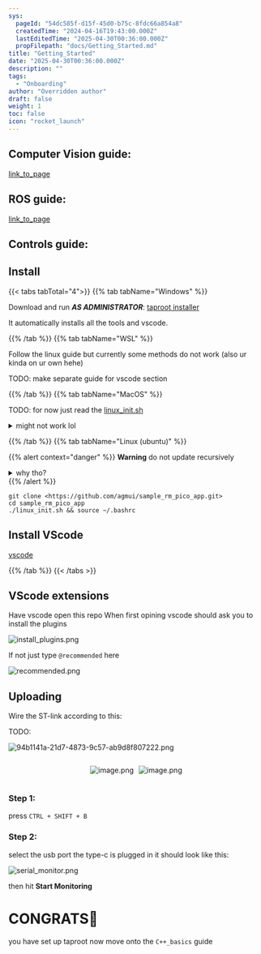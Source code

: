 ```yaml
---
sys:
  pageId: "54dc585f-d15f-45d0-b75c-8fdc66a854a8"
  createdTime: "2024-04-16T19:43:00.000Z"
  lastEditedTime: "2025-04-30T00:36:00.000Z"
  propFilepath: "docs/Getting_Started.md"
title: "Getting_Started"
date: "2025-04-30T00:36:00.000Z"
description: ""
tags:
  - "Onboarding"
author: "Overridden author"
draft: false
weight: 1
toc: false
icon: "rocket_launch"
---
```


## Computer Vision guide:

[link_to_page](86d45bc0-388b-4d26-8848-44f255f73d0e)

## ROS guide:

[link_to_page](3c76c1de-ec8f-46d6-8b0a-294005edc2d5)

## Controls guide:

## Install

{{< tabs tabTotal="4">}}
{{% tab tabName="Windows" %}}

Download and run _**AS ADMINISTRATOR**_: [taproot installer](https://github.com/Thornbots/TeachingFreshies/releases/tag/1.0)

It automatically installs all the tools and vscode.

{{% /tab %}}
{{% tab tabName="WSL" %}}

Follow the linux guide but currently some methods do not work (also ur kinda on ur own hehe)

TODO: make separate guide for vscode section

{{% /tab %}}
{{% tab tabName="MacOS" %}}

TODO: for now just read the [linux_init.sh](https://github.com/agmui/sample_rm_pico_app/blob/main/linux_init.sh)

<details>
<summary>might not work lol</summary>

`brew install libusb pkg-config`

Next install: [vscode](https://code.visualstudio.com/Download)

</details>

{{% /tab %}}
{{% tab tabName="Linux (ubuntu)" %}}

{{% alert context="danger" %}}
**Warning** do not update recursively
<details>
<summary>why tho?</summary>
There are some submodules that may go on for a while (like tinyusb) and I highly
recommend you don't need to get them.
If you want to see what submodules I update just look in `linux_init.sh`
</details>
{{% /alert %}}

```shell
git clone <https://github.com/agmui/sample_rm_pico_app.git>
cd sample_rm_pico_app
./linux_init.sh && source ~/.bashrc
```

## Install VScode

[vscode](https://code.visualstudio.com/Download)

{{% /tab %}}
{{< /tabs >}}

## VScode extensions

Have vscode open this repo
When first opining vscode should ask you to install the plugins

![install_plugins.png](https://prod-files-secure.s3.us-west-2.amazonaws.com/d518164a-d88e-44d1-a4ee-3adb3bd8bce0/89bd30f0-1825-4e77-867b-0a41ce370880/install_plugins.png?X-Amz-Algorithm=AWS4-HMAC-SHA256&X-Amz-Content-Sha256=UNSIGNED-PAYLOAD&X-Amz-Credential=ASIAZI2LB466SGAYZEIG%2F20250528%2Fus-west-2%2Fs3%2Faws4_request&X-Amz-Date=20250528T121545Z&X-Amz-Expires=3600&X-Amz-Security-Token=IQoJb3JpZ2luX2VjEKz%2F%2F%2F%2F%2F%2F%2F%2F%2F%2FwEaCXVzLXdlc3QtMiJHMEUCIQCSjAv6p%2FRnjJFTbaE74gHt3EaysCqAcIv1U0e2BjHmWgIgXci5FxGnGSR0QEz%2BtXZ7U%2FWlqkk1A33%2FgrRjc2TQypkq%2FwMIdBAAGgw2Mzc0MjMxODM4MDUiDKZlQXC3iTO4437y2CrcAxSKuc%2F%2BEDwApjunrxoRNrr82v5Zs8SvtqVg37yUX%2FGbRfMnpC2IEayahHK%2FqhbrcLJTlXfRqL0dw36QKdzEFCKVdacaFFzmYReGaYksU9Ijwmrn1TqQkx8Ik0%2FxeKPcrRm2nhbLvkgTekpB2u%2FEZHe%2FEdlItX4pNyEEyZ0nMT1RsO4rEJHIhn86Qt9cgQNNPOxcWqSj%2FWTw0mJmbp%2FVFamDzBit7ZFswoV5w9iREJH34RKcGkYtvmtv%2B%2Fd66cPSpamg4%2Bsh%2Bya%2FjwUGTDcSfnGZr03S33o1aB%2BEx9GURYFQqYxdh3qFur26hnV56ok7ZMuma5k6G4qGxaTvXWRXBip69hqMxK6vCvv1y%2BJ%2BzXWd0EOLbwT5DACWPogiXE%2FJ7OTTI7HfFwsLKfEoC9x7BzOsppsHs0UaH0APaIDGPvc2gkVS4BY6g1pHiHE4t60aJuwyjnXuj5dY%2FHDvTGapBJhTaVB0x27EHvhnBPAuI%2F4Kc85UJDFYX8nWoT53akVHE2B5kX5GtBYLnb4e3C3wMMD18j%2FcjTi58ZWgx4d8g8qIKc76F6ZlHts6WsL5sPKbALT3HH%2FVw1iXLiIBCWyIDuhobkXT8umMOJWAx9DUz7r8Sk3cFi6CMdNLDWtPMMvk28EGOqUBCbIUFli2oN9JhRuhyg71CxpZRLukYPW6egtYwmmaeEKqPcVKCKT0JHpisFS5SsKXzNfcgx36usfHPCpmsoGNhrV0Za%2BHr8Ce96%2BvAYsQ4nF1CIGki02%2F4LEFt6ZgBjWbQSdOCtMTWhITZSTUHHRCaBg8aeqt7AR2Ta0zOGQTYpCafPbLc48OJGaAW4GRLJ8XRVNPJYKR%2Bn%2B49PlZazs%2FdBtep6az&X-Amz-Signature=48c493ec38fb050e8e60e775e71b35e5d68619527bc5f13bda0627e5c4e47b46&X-Amz-SignedHeaders=host&x-id=GetObject)

If not just type `@recommended` here  

![recommended.png](https://prod-files-secure.s3.us-west-2.amazonaws.com/d518164a-d88e-44d1-a4ee-3adb3bd8bce0/61e661e9-5d85-4dfc-be0d-8d2097a5e793/recommended.png?X-Amz-Algorithm=AWS4-HMAC-SHA256&X-Amz-Content-Sha256=UNSIGNED-PAYLOAD&X-Amz-Credential=ASIAZI2LB466SGAYZEIG%2F20250528%2Fus-west-2%2Fs3%2Faws4_request&X-Amz-Date=20250528T121545Z&X-Amz-Expires=3600&X-Amz-Security-Token=IQoJb3JpZ2luX2VjEKz%2F%2F%2F%2F%2F%2F%2F%2F%2F%2FwEaCXVzLXdlc3QtMiJHMEUCIQCSjAv6p%2FRnjJFTbaE74gHt3EaysCqAcIv1U0e2BjHmWgIgXci5FxGnGSR0QEz%2BtXZ7U%2FWlqkk1A33%2FgrRjc2TQypkq%2FwMIdBAAGgw2Mzc0MjMxODM4MDUiDKZlQXC3iTO4437y2CrcAxSKuc%2F%2BEDwApjunrxoRNrr82v5Zs8SvtqVg37yUX%2FGbRfMnpC2IEayahHK%2FqhbrcLJTlXfRqL0dw36QKdzEFCKVdacaFFzmYReGaYksU9Ijwmrn1TqQkx8Ik0%2FxeKPcrRm2nhbLvkgTekpB2u%2FEZHe%2FEdlItX4pNyEEyZ0nMT1RsO4rEJHIhn86Qt9cgQNNPOxcWqSj%2FWTw0mJmbp%2FVFamDzBit7ZFswoV5w9iREJH34RKcGkYtvmtv%2B%2Fd66cPSpamg4%2Bsh%2Bya%2FjwUGTDcSfnGZr03S33o1aB%2BEx9GURYFQqYxdh3qFur26hnV56ok7ZMuma5k6G4qGxaTvXWRXBip69hqMxK6vCvv1y%2BJ%2BzXWd0EOLbwT5DACWPogiXE%2FJ7OTTI7HfFwsLKfEoC9x7BzOsppsHs0UaH0APaIDGPvc2gkVS4BY6g1pHiHE4t60aJuwyjnXuj5dY%2FHDvTGapBJhTaVB0x27EHvhnBPAuI%2F4Kc85UJDFYX8nWoT53akVHE2B5kX5GtBYLnb4e3C3wMMD18j%2FcjTi58ZWgx4d8g8qIKc76F6ZlHts6WsL5sPKbALT3HH%2FVw1iXLiIBCWyIDuhobkXT8umMOJWAx9DUz7r8Sk3cFi6CMdNLDWtPMMvk28EGOqUBCbIUFli2oN9JhRuhyg71CxpZRLukYPW6egtYwmmaeEKqPcVKCKT0JHpisFS5SsKXzNfcgx36usfHPCpmsoGNhrV0Za%2BHr8Ce96%2BvAYsQ4nF1CIGki02%2F4LEFt6ZgBjWbQSdOCtMTWhITZSTUHHRCaBg8aeqt7AR2Ta0zOGQTYpCafPbLc48OJGaAW4GRLJ8XRVNPJYKR%2Bn%2B49PlZazs%2FdBtep6az&X-Amz-Signature=9769d1f439a416990cc278355cb82d068964d94e8a03a40ec626136577ac11b3&X-Amz-SignedHeaders=host&x-id=GetObject)

## Uploading

Wire the ST-link according to this:

TODO:

![94b1141a-21d7-4873-9c57-ab9d8f807222.png](https://prod-files-secure.s3.us-west-2.amazonaws.com/d518164a-d88e-44d1-a4ee-3adb3bd8bce0/e5fad17d-ab82-4300-9f4c-505ab4b1202c/94b1141a-21d7-4873-9c57-ab9d8f807222.png?X-Amz-Algorithm=AWS4-HMAC-SHA256&X-Amz-Content-Sha256=UNSIGNED-PAYLOAD&X-Amz-Credential=ASIAZI2LB466SGAYZEIG%2F20250528%2Fus-west-2%2Fs3%2Faws4_request&X-Amz-Date=20250528T121545Z&X-Amz-Expires=3600&X-Amz-Security-Token=IQoJb3JpZ2luX2VjEKz%2F%2F%2F%2F%2F%2F%2F%2F%2F%2FwEaCXVzLXdlc3QtMiJHMEUCIQCSjAv6p%2FRnjJFTbaE74gHt3EaysCqAcIv1U0e2BjHmWgIgXci5FxGnGSR0QEz%2BtXZ7U%2FWlqkk1A33%2FgrRjc2TQypkq%2FwMIdBAAGgw2Mzc0MjMxODM4MDUiDKZlQXC3iTO4437y2CrcAxSKuc%2F%2BEDwApjunrxoRNrr82v5Zs8SvtqVg37yUX%2FGbRfMnpC2IEayahHK%2FqhbrcLJTlXfRqL0dw36QKdzEFCKVdacaFFzmYReGaYksU9Ijwmrn1TqQkx8Ik0%2FxeKPcrRm2nhbLvkgTekpB2u%2FEZHe%2FEdlItX4pNyEEyZ0nMT1RsO4rEJHIhn86Qt9cgQNNPOxcWqSj%2FWTw0mJmbp%2FVFamDzBit7ZFswoV5w9iREJH34RKcGkYtvmtv%2B%2Fd66cPSpamg4%2Bsh%2Bya%2FjwUGTDcSfnGZr03S33o1aB%2BEx9GURYFQqYxdh3qFur26hnV56ok7ZMuma5k6G4qGxaTvXWRXBip69hqMxK6vCvv1y%2BJ%2BzXWd0EOLbwT5DACWPogiXE%2FJ7OTTI7HfFwsLKfEoC9x7BzOsppsHs0UaH0APaIDGPvc2gkVS4BY6g1pHiHE4t60aJuwyjnXuj5dY%2FHDvTGapBJhTaVB0x27EHvhnBPAuI%2F4Kc85UJDFYX8nWoT53akVHE2B5kX5GtBYLnb4e3C3wMMD18j%2FcjTi58ZWgx4d8g8qIKc76F6ZlHts6WsL5sPKbALT3HH%2FVw1iXLiIBCWyIDuhobkXT8umMOJWAx9DUz7r8Sk3cFi6CMdNLDWtPMMvk28EGOqUBCbIUFli2oN9JhRuhyg71CxpZRLukYPW6egtYwmmaeEKqPcVKCKT0JHpisFS5SsKXzNfcgx36usfHPCpmsoGNhrV0Za%2BHr8Ce96%2BvAYsQ4nF1CIGki02%2F4LEFt6ZgBjWbQSdOCtMTWhITZSTUHHRCaBg8aeqt7AR2Ta0zOGQTYpCafPbLc48OJGaAW4GRLJ8XRVNPJYKR%2Bn%2B49PlZazs%2FdBtep6az&X-Amz-Signature=336a0ce1a8134955ea8c761d9b7e8f11f2e6d86bb780d430e00541519c57b8cc&X-Amz-SignedHeaders=host&x-id=GetObject)

<div style="display: flex;flex-direction: row; column-gap:10px; max-width: 630px;justify-content: center;">
<div>

![image.png](https://prod-files-secure.s3.us-west-2.amazonaws.com/d518164a-d88e-44d1-a4ee-3adb3bd8bce0/210ecb78-1116-4d7b-b9b7-2292f66fa2c2/image.png?X-Amz-Algorithm=AWS4-HMAC-SHA256&X-Amz-Content-Sha256=UNSIGNED-PAYLOAD&X-Amz-Credential=ASIAZI2LB466ULZZKRVF%2F20250528%2Fus-west-2%2Fs3%2Faws4_request&X-Amz-Date=20250528T121548Z&X-Amz-Expires=3600&X-Amz-Security-Token=IQoJb3JpZ2luX2VjEKz%2F%2F%2F%2F%2F%2F%2F%2F%2F%2FwEaCXVzLXdlc3QtMiJHMEUCIGZ5MuzgzZzUFA5FQWWzdWpyKOtXt%2BuRIveNFcTyvT%2BkAiEAt9b6%2FQRtQ%2B95AowCO%2FntoVfNbNaUuioW0HwyA28ACcoq%2FwMIdRAAGgw2Mzc0MjMxODM4MDUiDHAx%2BkBYF8Df8v4P6SrcA1Koobvf%2Ff6K1eGUIDEAMWZvSSQezUwQwE%2FxpH07t0P2lKDmrr3GgCNWebQv3DVOb9bb86K64rb5gw5U3S8a0T8DY7b0lG9M85feSMHdTNPoGFvX%2BHRMFdptno0KpmPI5m1nsxeX09gbHdq2SZABHeN9ogO%2BKZ8rSx3OpehSQrKDopeRC%2BAu%2B9QLfkC4RjjITpSK214f2LJ0N84kk8zRqhPoonFssatuY22BabRR6dmcKiDOWAevIcO9LCeIIWGCePAdJSmntvF7S8kzxAUKfx7ObEwyU7fOGFfLlQvZtoyBuDvvZp7L9xudsRkfsdHCKucTYQcXa9SOhPNxJmFyXjJ1JXLaOijdqhUPJfk8roZOWGhpYF40nbB9vlQOqgOaqUf%2BLNVTCOl7YiiKHaSsYuRmGgiBDGPrwmsKHd3%2BWISH1CyYcxFHvuhD0paAs8pz%2FvAmaUrO4rU4eh%2BHutNcmKHMZ09FDtuyA2jcAiWxE9EZURRxkuxYSBieL%2F%2B4LY6eqvPn5yXsn6IUVJU0EQ0IncrhP15mI4wOyTVirxwx98gdwAIUbmypNX9Q8xgewIcpb5JhDWiS0HRCWksRlWiS3X81Fif%2Buz9kWPzBaTmg8qkxDpRTiG9uNdSoKompMMDk28EGOqUBe8G4ZLHH%2ByxIxVzx0rfxHWHJwFVSL7mDL%2Fi5vl6qKArcnHSthX8P1fHYZfODICy0jAJ6KfZ7gPLub5XONLrL0uoQ6Le6pasTkzxrX8LCk8cxy1CkCc6SWeZFOw9x42%2BL3E0zz78TX%2FuTVSITMLV6MdIQsn%2B5QJfa2c4td67fY8WNoeFdUKWpfieWRmY0PbYDUJRsyxBlW%2FuJ6femHQuwFX%2FbsjV6&X-Amz-Signature=20b01c51fc8af81eba0b313d406192d3ec6c40dfbf191a8bcc287f4319061a16&X-Amz-SignedHeaders=host&x-id=GetObject)

</div>
<div>

![image.png](https://prod-files-secure.s3.us-west-2.amazonaws.com/d518164a-d88e-44d1-a4ee-3adb3bd8bce0/33a0fd0f-8ca6-4a86-8e09-26e95ded1fff/image.png?X-Amz-Algorithm=AWS4-HMAC-SHA256&X-Amz-Content-Sha256=UNSIGNED-PAYLOAD&X-Amz-Credential=ASIAZI2LB4663GT4FLYC%2F20250528%2Fus-west-2%2Fs3%2Faws4_request&X-Amz-Date=20250528T121549Z&X-Amz-Expires=3600&X-Amz-Security-Token=IQoJb3JpZ2luX2VjEKz%2F%2F%2F%2F%2F%2F%2F%2F%2F%2FwEaCXVzLXdlc3QtMiJGMEQCIBHzXDQgppT7ahGG3%2Bet94bn3Ycssjxf81aKU%2Bh0N6UCAiApuOKLN2hgWvIzwvXQrggJ9NJ6Jqn8K4L6C%2Fo2GHAXzyr%2FAwh1EAAaDDYzNzQyMzE4MzgwNSIMY17kaBtFsUzBHEihKtwD%2FK2xXJGPVyTfM%2Bd1n7lhgwXzaA%2BFwAsYqGKbmFT5fWSK71I8MmyI%2B%2BKfA3ob0k9Dlw5%2FXCRLjCOcdoSjxoW%2FAVgWJ9NDbckXW9qv3N9fBF51SiqSyLW7w%2FkZPuyZJrT5LoT8el8VQ5jTWN%2BmD80ig0af9AqyTOaTrCElDs988KjJTtqh5MJpp%2F4FYMPmID%2FCE4HjndCVd6eVKo6P05ehASBhPe4ort9FNxAKaWIf1qbpCs%2BTC%2FdtbpMhM624S6w2S8WaDg5KXTjSpxLNs%2BV7jw7sfvh1dAMEVF%2FiWhU8CeXmod1zN4%2ByqpaV3eK%2F%2Blz00v90zG2zMjN7CcgltedB3uq0Z2hiOfzYrLhCr1c87YDx0EymbC47F6PJtR3uR2%2BOmlaVYMRu%2FLFH7fpZAezzrLRVx0xSHRqWOdcWR8Q5EJUrBrAQlJG0I6wYqFpu%2BkWWocIdQEaR5ZtPwG0d9EOnrEooylcW4vMpMyoDqxX1O7Am6CHQutK0AxdvOKCvOyaJQLjuHQo4cZROLpQk3J9YcToCw5SSzz3XQwIq3e3XqzJtzm8AY4P5v4LqApOH4OtyffG0YAZ%2ByNswjU0KajEL0KkZttkU3y31wtPJUnHa8BbjNI0ZMK4bAw8Vt9Aw8%2BTbwQY6pgHFXOJja%2F6DJlQJIVvcYsQsh0H96EJDAQaB7gpIaDtrf9XH2jIkKlwuzxMuQAU7ELX8D5nqq61ZKopy%2BSFZFAu7jspXo2YhAzFmov9sDLPSHwOYSrFyJNkWMNauDf3H32nsBHjdzPa%2FBB4NAHD8c%2FV9UalSPPDKLbZ7ajNHSceYPKaXwDfKLHB5eYjw24pWLxHdmbxiLR2uFDIB2%2BA%2B97fJCrslaprG&X-Amz-Signature=e9b98e4160395403cbb1d8804078f92106c5c568b1218b2e0eac594f713d4eb7&X-Amz-SignedHeaders=host&x-id=GetObject)

</div>
</div>

### Step 1:

press `CTRL + SHIFT + B`

### Step 2:

select the usb port the type-c is plugged in it should look like this:

![serial_monitor.png](https://prod-files-secure.s3.us-west-2.amazonaws.com/d518164a-d88e-44d1-a4ee-3adb3bd8bce0/f03f4774-05d4-4393-b6a0-d5efb6d315ab/serial_monitor.png?X-Amz-Algorithm=AWS4-HMAC-SHA256&X-Amz-Content-Sha256=UNSIGNED-PAYLOAD&X-Amz-Credential=ASIAZI2LB466SGAYZEIG%2F20250528%2Fus-west-2%2Fs3%2Faws4_request&X-Amz-Date=20250528T121545Z&X-Amz-Expires=3600&X-Amz-Security-Token=IQoJb3JpZ2luX2VjEKz%2F%2F%2F%2F%2F%2F%2F%2F%2F%2FwEaCXVzLXdlc3QtMiJHMEUCIQCSjAv6p%2FRnjJFTbaE74gHt3EaysCqAcIv1U0e2BjHmWgIgXci5FxGnGSR0QEz%2BtXZ7U%2FWlqkk1A33%2FgrRjc2TQypkq%2FwMIdBAAGgw2Mzc0MjMxODM4MDUiDKZlQXC3iTO4437y2CrcAxSKuc%2F%2BEDwApjunrxoRNrr82v5Zs8SvtqVg37yUX%2FGbRfMnpC2IEayahHK%2FqhbrcLJTlXfRqL0dw36QKdzEFCKVdacaFFzmYReGaYksU9Ijwmrn1TqQkx8Ik0%2FxeKPcrRm2nhbLvkgTekpB2u%2FEZHe%2FEdlItX4pNyEEyZ0nMT1RsO4rEJHIhn86Qt9cgQNNPOxcWqSj%2FWTw0mJmbp%2FVFamDzBit7ZFswoV5w9iREJH34RKcGkYtvmtv%2B%2Fd66cPSpamg4%2Bsh%2Bya%2FjwUGTDcSfnGZr03S33o1aB%2BEx9GURYFQqYxdh3qFur26hnV56ok7ZMuma5k6G4qGxaTvXWRXBip69hqMxK6vCvv1y%2BJ%2BzXWd0EOLbwT5DACWPogiXE%2FJ7OTTI7HfFwsLKfEoC9x7BzOsppsHs0UaH0APaIDGPvc2gkVS4BY6g1pHiHE4t60aJuwyjnXuj5dY%2FHDvTGapBJhTaVB0x27EHvhnBPAuI%2F4Kc85UJDFYX8nWoT53akVHE2B5kX5GtBYLnb4e3C3wMMD18j%2FcjTi58ZWgx4d8g8qIKc76F6ZlHts6WsL5sPKbALT3HH%2FVw1iXLiIBCWyIDuhobkXT8umMOJWAx9DUz7r8Sk3cFi6CMdNLDWtPMMvk28EGOqUBCbIUFli2oN9JhRuhyg71CxpZRLukYPW6egtYwmmaeEKqPcVKCKT0JHpisFS5SsKXzNfcgx36usfHPCpmsoGNhrV0Za%2BHr8Ce96%2BvAYsQ4nF1CIGki02%2F4LEFt6ZgBjWbQSdOCtMTWhITZSTUHHRCaBg8aeqt7AR2Ta0zOGQTYpCafPbLc48OJGaAW4GRLJ8XRVNPJYKR%2Bn%2B49PlZazs%2FdBtep6az&X-Amz-Signature=1cf5e96c6ab56abfe2982d163dbf032d57904700964329b80115b51dfacafd9e&X-Amz-SignedHeaders=host&x-id=GetObject)

then hit **Start Monitoring**

# CONGRATS🎉

you have set up taproot now move onto the `C++_basics` guide
